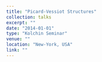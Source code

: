 ```yaml
---
title: "Picard-Vessiot Structures"
collection: talks
excerpt: ""
date: "2014-01-01"
type: "Kolchin Seminar"
venue: ""
location: "New-York, USA"
link: ""
---
```


